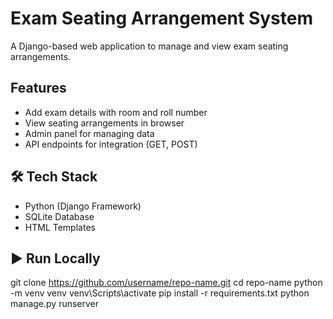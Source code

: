 # Exam Seating Arrangement System 

A Django-based web application to manage and view exam seating arrangements.

##  Features
- Add exam details with room and roll number
- View seating arrangements in browser
- Admin panel for managing data
- API endpoints for integration (GET, POST)

## 🛠 Tech Stack
- Python (Django Framework)
- SQLite Database
- HTML Templates

## ▶️ Run Locally
git clone https://github.com/username/repo-name.git
cd repo-name
python -m venv venv
venv\Scripts\activate
pip install -r requirements.txt
python manage.py runserver

